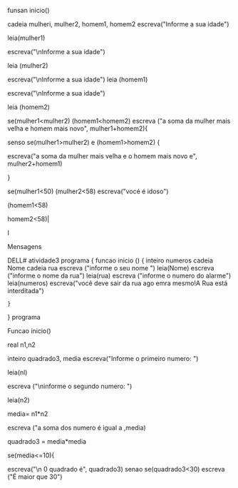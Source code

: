 funsan inicio()

cadeia mulheri, mulher2, homem1, homem2 escreva("Informe a sua idade")

leia(mulher1)

escreva("\nInforme a sua idade")

leia (mulher2)

escreva("\nInforme a sua idade") leia (homem1)

escreva("\nInforme a sua idade")

leia (homem2)

se(mulher1<mulher2) (homem1<homem2) escreva ("a soma da mulher mais velha e homem mais novo", mulher1+homem2){

senso se(mulher1>mulher2) e (homem1>homem2) {

escreva("a soma da mulher mais velha e o homem mais novo e", mulher2+homem1)

}

se(mulher1<50) (mulher2<58) escreva("vocé é idoso")

(homem1<58)

homem2<58)|

I

Mensagens

DELL# atividade3
programa
{
	funcao inicio ()
	{ inteiro numeros 
	cadeia Nome
        cadeia rua
escreva ("informe o  seu nome ")
leia(Nome)
escreva ("informe o nome da rua")
leia(rua)
escreva ("informe o numero do alarme")
leia(numeros)
escreva("você deve sair da rua ago emra mesmo!A Rua está interditada")
		
		
		
		
		
		
		
		
		
		
		
		
	}
} 
programa

Funcao inicio()

real n1,n2

inteiro quadrado3, media
 escreva("Informe o primeiro numero: ")

leia(nl)

escreva ("\ninforme o segundo numero: ")

leia(n2)

media= n1*n2

escreva ("a soma dos numero é igual a ,media)

quadrado3 = media*media

se(media<=10){

escreva("\n 0 quadrado é", quadrado3)
senao se(quadrado3<30) escreva ("É maior que 30")
